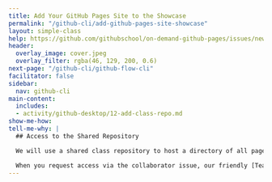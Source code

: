 ```yaml
---
title: Add Your GitHub Pages Site to the Showcase
permalink: "/github-cli/add-github-pages-site-showcase"
layout: simple-class
help: https://github.com/githubschool/on-demand-github-pages/issues/new?title=I%20need%20help&body=Describe%20what%20you%20need%20help%20with%20here.&labels=Help%20Wanted
header:
  overlay_image: cover.jpeg
  overlay_filter: rgba(46, 129, 200, 0.6)
next-page: "/github-cli/github-flow-cli"
facilitator: false
sidebar:
  nav: github-cli
main-content:
  includes:
  - activity/github-desktop/12-add-class-repo.md
show-me-how: 
tell-me-why: |
  ## Access to the Shared Repository

  We will use a shared class repository to host a directory of all pages that have been created as a part of this course.

  When you request access via the collaborator issue, our friendly [Teacherbot](https://github.com/teacher-bot/teacherbot) will add you as a collaborator. This will ensure you have the ability to push to this repository, and can add your site.
---
```


